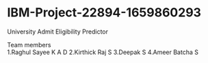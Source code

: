 # IBM-Project-22894-1659860293
University Admit Eligibility Predictor

Team members<br/>
1.Raghul Sayee K A D
2.Kirthick Raj S
3.Deepak S
4.Ameer Batcha S
